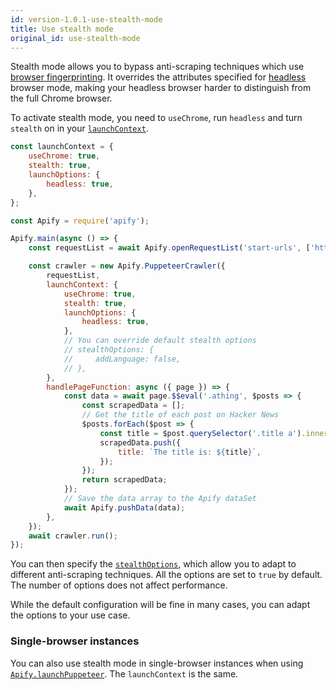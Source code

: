 ```yaml
---
id: version-1.0.1-use-stealth-mode
title: Use stealth mode
original_id: use-stealth-mode
---
```


Stealth mode allows you to bypass anti-scraping techniques which use
[browser fingerprinting](https://pixelprivacy.com/resources/browser-fingerprinting/). It overrides the attributes specified for
[headless](https://developers.google.com/web/updates/2017/04/headless-chrome) browser mode, making your headless browser harder to distinguish from
the full Chrome browser.

To activate stealth mode, you need to `useChrome`, run `headless` and turn `stealth` on in your
[`launchContext`](https://sdk.apify.com/docs/typedefs/puppeteer-crawler-options#launchcontext).

```js
const launchContext = {
    useChrome: true,
    stealth: true,
    launchOptions: {
        headless: true,
    },
};
```

```javascript
const Apify = require('apify');

Apify.main(async () => {
    const requestList = await Apify.openRequestList('start-urls', ['https://news.ycombinator.com/']);

    const crawler = new Apify.PuppeteerCrawler({
        requestList,
        launchContext: {
            useChrome: true,
            stealth: true,
            launchOptions: {
                headless: true,
            },
            // You can override default stealth options
            // stealthOptions: {
            //     addLanguage: false,
            // },
        },
        handlePageFunction: async ({ page }) => {
            const data = await page.$$eval('.athing', $posts => {
                const scrapedData = [];
                // Get the title of each post on Hacker News
                $posts.forEach($post => {
                    const title = $post.querySelector('.title a').innerText;
                    scrapedData.push({
                        title: `The title is: ${title}`,
                    });
                });
                return scrapedData;
            });
            // Save the data array to the Apify dataSet
            await Apify.pushData(data);
        },
    });
    await crawler.run();
});
```

You can then specify the [`stealthOptions`](https://sdk.apify.com/docs/typedefs/stealth-options), which allow you to adapt to different anti-scraping
techniques. All the options are set to `true` by default. The number of options does not affect performance.

While the default configuration will be fine in many cases, you can adapt the options to your use case.

### Single-browser instances

You can also use stealth mode in single-browser instances when using [`Apify.launchPuppeteer`](https://sdk.apify.com/docs/api/apify#launchpuppeteer).
The `launchContext` is the same.
